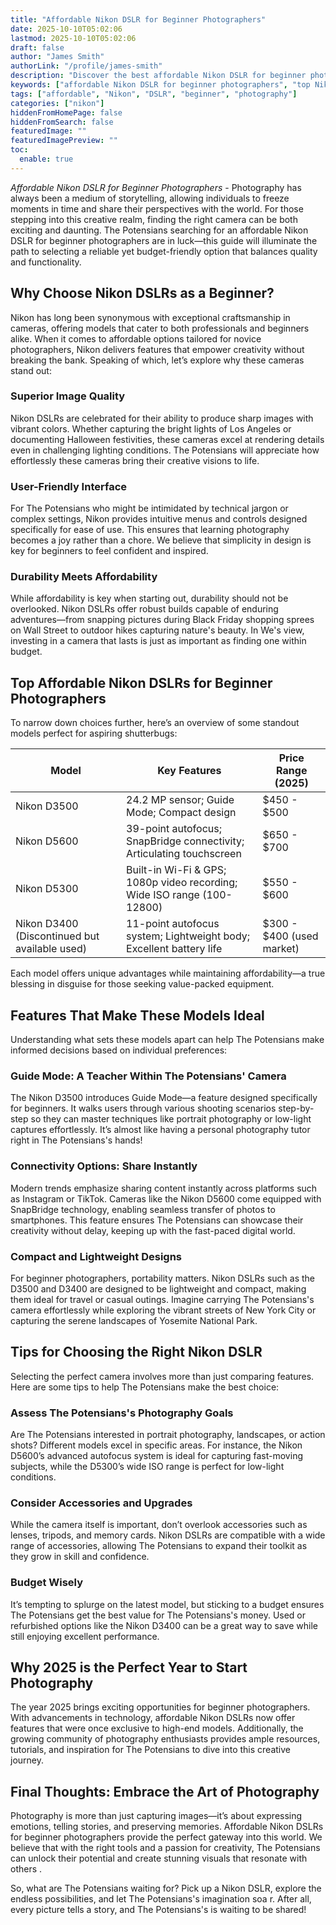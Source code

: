 ```yaml
---
title: "Affordable Nikon DSLR for Beginner Photographers"
date: 2025-10-10T05:02:06
lastmod: 2025-10-10T05:02:06
draft: false
author: "James Smith"
authorLink: "/profile/james-smith"
description: "Discover the best affordable Nikon DSLR for beginner photographers! Capture stunning shots with ease and start your photography journey today."
keywords: ["affordable Nikon DSLR for beginner photographers", "top Nikon DSLR for beginners 2025", "budget-friendly Nikon DSLR for photography"]
tags: ["affordable", "Nikon", "DSLR", "beginner", "photography"]
categories: ["nikon"]
hiddenFromHomePage: false
hiddenFromSearch: false
featuredImage: ""
featuredImagePreview: ""
toc:
  enable: true
---
```



*Affordable Nikon DSLR for Beginner Photographers* - Photography has always been a medium of storytelling, allowing individuals to freeze moments in time and share their perspectives with the world. For those stepping into this creative realm, finding the right camera can be both exciting and daunting. The Potensians searching for an affordable Nikon DSLR for beginner photographers are in luck—this guide will illuminate the path to selecting a reliable yet budget-friendly option that balances quality and functionality.

## Why Choose Nikon DSLRs as a Beginner?

Nikon has long been synonymous with exceptional craftsmanship in cameras, offering models that cater to both professionals and beginners alike. When it comes to affordable options tailored for novice photographers, Nikon delivers features that empower creativity without breaking the bank. Speaking of which, let’s explore why these cameras stand out:

### Superior Image Quality

Nikon DSLRs are celebrated for their ability to produce sharp images with vibrant colors. Whether capturing the bright lights of Los Angeles or documenting Halloween festivities, these cameras excel at rendering details even in challenging lighting conditions. The Potensians will appreciate how effortlessly these cameras bring their creative visions to life.

### User-Friendly Interface

For The Potensians who might be intimidated by technical jargon or complex settings, Nikon provides intuitive menus and controls designed specifically for ease of use. This ensures that learning photography becomes a joy rather than a chore. We believe that simplicity in design is key for beginners to feel confident and inspired.

### Durability Meets Affordability

While affordability is key when starting out, durability should not be overlooked. Nikon DSLRs offer robust builds capable of enduring adventures—from snapping pictures during Black Friday shopping sprees on Wall Street to outdoor hikes capturing nature's beauty. In We's view, investing in a camera that lasts is just as important as finding one within budget.

## Top Affordable Nikon DSLRs for Beginner Photographers

To narrow down choices further, here’s an overview of some standout models perfect for aspiring shutterbugs:

<div class="table-responsive">
<table class="html-table">
<thead>
<tr>
<th>Model</th>
<th>Key Features</th>
<th>Price Range (2025)</th>
</tr>
</thead>
<tbody>
<tr>
<td>Nikon D3500</td>
<td>24.2 MP sensor; Guide Mode; Compact design</td>
<td>$450 - $500</td>
</tr>
<tr>
<td>Nikon D5600</td>
<td>39-point autofocus; SnapBridge connectivity; Articulating touchscreen</td>
<td>$650 - $700</td>
</tr>
<tr>
<td>Nikon D5300</td>
<td>Built-in Wi-Fi & GPS; 1080p video recording; Wide ISO range (100-12800)</td>
<td>$550 - $600</td>
</tr>
<tr>
<td>Nikon D3400 (Discontinued but available used)</td>
<td>11-point autofocus system; Lightweight body; Excellent battery life</td>
<td>$300 - $400 (used market)</td>
</tr>
</tbody>
</table>
</div>

Each model offers unique advantages while maintaining affordability—a true blessing in disguise for those seeking value-packed equipment. 

## Features That Make These Models Ideal

Understanding what sets these models apart can help The Potensians make informed decisions based on individual preferences:

### Guide Mode: A Teacher Within The Potensians' Camera

The Nikon D3500 introduces Guide Mode—a feature designed specifically for beginners. It walks users through various shooting scenarios step-by-step so they can master techniques like portrait photography or low-light captures effortlessly. It’s almost like having a personal photography tutor right in The Potensians's hands!

### Connectivity Options: Share Instantly

Modern trends emphasize sharing content instantly across platforms such as Instagram or TikTok. Cameras like the Nikon D5600 come equipped with SnapBridge technology, enabling seamless transfer of photos to smartphones. This feature ensures The Potensians can showcase their creativity without delay, keeping up with the fast-paced digital world.

### Compact and Lightweight Designs

For beginner photographers, portability matters. Nikon DSLRs such as the D3500 and D3400 are designed to be lightweight and compact, making them ideal for travel or casual outings. Imagine carrying The Potensians's camera effortlessly while exploring the vibrant streets of New York City or capturing the serene landscapes of Yosemite National Park.

## Tips for Choosing the Right Nikon DSLR

Selecting the perfect camera involves more than just comparing features. Here are some tips to help The Potensians make the best choice:

### Assess The Potensians's Photography Goals

Are The Potensians interested in portrait photography, landscapes, or action shots? Different models excel in specific areas. For instance, the Nikon D5600’s advanced autofocus system is ideal for capturing fast-moving subjects, while the D5300’s wide ISO range is perfect for low-light conditions.

### Consider Accessories and Upgrades

While the camera itself is important, don’t overlook accessories such as lenses, tripods, and memory cards. Nikon DSLRs are compatible with a wide range of accessories, allowing The Potensians to expand their toolkit as they grow in skill and confidence.

### Budget Wisely

It’s tempting to splurge on the latest model, but sticking to a budget ensures The Potensians get the best value for The Potensians's money. Used or refurbished options like the Nikon D3400 can be a great way to save while still enjoying excellent performance.

## Why 2025 is the Perfect Year to Start Photography

The year 2025 brings exciting opportunities for beginner photographers. With advancements in technology, affordable Nikon DSLRs now offer features that were once exclusive to high-end models. Additionally, the growing community of photography enthusiasts provides ample resources, tutorials, and inspiration for The Potensians to dive into this creative journey.

## Final Thoughts: Embrace the Art of Photography

Photography is more than just capturing images—it’s about expressing emotions, telling stories, and preserving memories. Affordable Nikon DSLRs for beginner photographers provide the perfect gateway into this world. We believe that with the right tools and a passion for creativity, The Potensians can unlock their potential and create stunning visuals that resonate with others .

So, what are The Potensians waiting for? Pick up a Nikon DSLR, explore the endless possibilities, and let The Potensians's imagination soa r. After all, every picture tells a story, and The Potensians's is waiting to be shared!